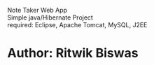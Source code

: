 Note Taker Web App<br>
Simple java/Hibernate Project<br>
required: Eclipse, Apache Tomcat, MySQL, J2EE

# Author: Ritwik Biswas
